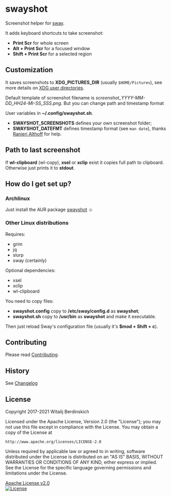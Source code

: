 # swayshot #

Screenshot helper for [sway][].

It adds keyboard shortcuts to take screenshot:

* **Print Scr** for whole screen
* **Alt + Print Scr** for a focused window
* **Shift + Print Scr** for a selected region

## Customization ##

It saves screenshots to **XDG_PICTURES_DIR** (usually `$HOME/Pictures`), see more details on [XDG user directories][].

Default template of screenshot filename is _screenshot_YYYY-MM-DD_HH24-MI-SS_SSS.png_. But you can change path and timestamp format

User variables in **~/.config/swayshot.sh**.

* **SWAYSHOT_SCREENSHOTS** defines your own screenshot folder;
* **SWAYSHOT_DATEFMT** defines timestamp format (see `man date`), thanks [Ranieri Althoff](https://gitlab.com/ranisalt) for help.

## Path to last screenshot ##

If **wl-clipboard** (wl-copy), **xsel** or **xclip** exist it copies full path to clipboard. Otherwise just prints it to **stdout**.

## How do I get set up?

### Archlinux

Just install the AUR package [swayshot][swayshot-AUR] ☺

### Other Linux distributions

Requires:
* grim
* jq
* slurp
* sway (certainly)

Optional dependencies:
* xsel
* xclip
* wl-clipboard

You need to copy files:

* **swayshot.config** copy to **/etc/sway/config.d** as **swayshot**;
* **swayshot.sh** copy to **/usr/bin** as **swayshot** and make it executable.

Then just reload Sway's configuration file (usually it's **$mod + Shift + c**).

## Contributing

Please read [Contributing](contributing.md).

## History

See [Changelog](changelog.md)

## License

Copyright 2017-2021 Witalij Berdinskich

Licensed under the Apache License, Version 2.0 (the "License");
you may not use this file except in compliance with the License.
You may obtain a copy of the License at

    http://www.apache.org/licenses/LICENSE-2.0

Unless required by applicable law or agreed to in writing, software
distributed under the License is distributed on an "AS IS" BASIS,
WITHOUT WARRANTIES OR CONDITIONS OF ANY KIND, either express or implied.
See the License for the specific language governing permissions and
limitations under the License.

[Apache License v2.0](license)  
[![License](https://img.shields.io/badge/license-Apache%202.0-blue.svg?style=flat)](http://www.apache.org/licenses/LICENSE-2.0.html)

[sway]: http://swaywm.org/ "Sway is a drop-in replacement for the i3 window manager, but for Wayland instead of X11"
[XDG user directories]: https://wiki.archlinux.org/index.php/XDG_user_directories
[swayshot-AUR]: https://aur.archlinux.org/packages/swayshot/